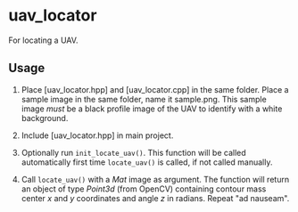 # uav_locator
For locating a UAV.

## Usage

1.  Place [uav_locator.hpp] and [uav_locator.cpp] in the same folder. Place a sample image in the same folder, name it sample.png. This sample image *must* be a black profile image of the UAV to identify with a white background.

2.  Include [uav_locator.hpp] in main project.

3.  Optionally run `init_locate_uav()`. This function will be called automatically first time `locate_uav()` is called, if not called manually.

4.  Call `locate_uav()` with a *Mat* image as argument. The function will return an object of type *Point3d* (from OpenCV) containing contour mass center *x* and *y* coordinates and angle *z* in radians. Repeat "ad nauseam".
